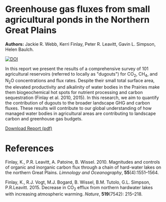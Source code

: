 # Greenhouse gas fluxes from small agricultural ponds in the Northern Great Plains 

**Authors:** Jackie R. Webb, Kerri Finlay, Peter R. Leavitt, Gavin L. Simpson, Helen Baulch.

[![DOI](https://zenodo.org/badge/138496043.svg)](https://zenodo.org/badge/latestdoi/138496043)

In this report we present the results of a comprehensive survey of 101 agricultural reservoirs (referred to locally as "dugouts") for CO<sub>2</sub>, CH<sub>4</sub>, and N<sub>2</sub>O concentrations and flux rates. Despite their small total surface area, the elevated productivity and alkalinity of water bodies in the Prairies make them biogeochemical hot spots for nutrient processing and carbon sequestration (Finlay et al. 2010, 2015). In this research, we aim to quantify the contribution of dugouts to the broader landscape GHG and carbon fluxes. These results will contribute to our global understanding of how managed water bodies in agricultural areas are contributing to landscape carbon and greenhouse gas budgets.

[Download Report (pdf)](https://github.com/simpson-lab/dugout-data-report-june-2018/raw/master/Greenhouse-Gas-Fluxes-from-Small-Agricultural-Ponds-in-the-Northern-Great-Plains.pdf)

# References

Finlay, K., P.R. Leavitt, A. Patoine, B. Wissel. 2010. Magnitudes and controls of organic and inorganic carbon flux through a chain of hard-water lakes on the northern Great Plains. *Limnology and Oceanography*, **55**(4):1551&ndash;1564.

Finlay, K., R.J. Vogt, M.J. Bogard, B. Wissel, B.M. Tutolo, G.L. Simpson, P.R.Leavitt. 2015. Decrease in CO<sub>2</sub> efflux from northern hardwater lakes with increasing atmospheric warming. *Nature*, **519**(7542): 215&ndash;218.
